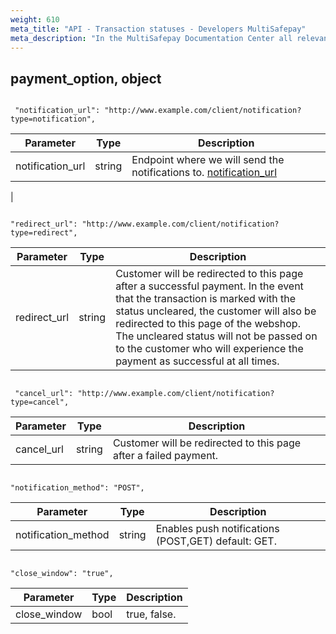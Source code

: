 ```yaml
---
weight: 610
meta_title: "API - Transaction statuses - Developers MultiSafepay"
meta_description: "In the MultiSafepay Documentation Center all relevant information regarding our Plugins and API. As well as Support pages for Payment Method, Tools and General Questions. You can also find the contact details of our Support Team and Integration Team."
---
```


## payment_option, object 

```shell 

 "notification_url": "http://www.example.com/client/notification?type=notification",
 ```

| Parameter                          | Type     | Description                                                                          |
|------------------------------------|----------|--------------------------------------------------------------------------------------|
| notification_url                   | string   |  Endpoint where we will send the notifications to. [notification_url](/faq/api/how-does-the-notification-url-work/)                                                                                                    |
|


```shell 

"redirect_url": "http://www.example.com/client/notification?type=redirect",
```

| Parameter                          | Type     | Description                                                                          |
|------------------------------------|----------|--------------------------------------------------------------------------------------|
| redirect_url                       | string   |  Customer will be redirected to this page after a successful payment. In the event that the transaction is marked with the status uncleared, the customer will also be redirected to this page of the webshop. The uncleared status will not be passed on to the customer who will experience the payment as successful at all times.              |


```shell

 "cancel_url": "http://www.example.com/client/notification?type=cancel", 

```

| Parameter                          | Type     | Description                                                                          |
|------------------------------------|----------|--------------------------------------------------------------------------------------|
| cancel_url                         | string   |  Customer will be redirected to this page after a failed payment.                     |


```shell 

"notification_method": "POST",
```

| Parameter                          | Type     | Description                                                                          |
|------------------------------------|----------|--------------------------------------------------------------------------------------|
| notification_method                | string   | Enables push notifications (POST,GET) default: GET.            |


```shell 

"close_window": "true",
```


| Parameter                          | Type     | Description                                                                          |
|------------------------------------|----------|--------------------------------------------------------------------------------------|
| close_window                       | bool     | true, false.                                                                          |